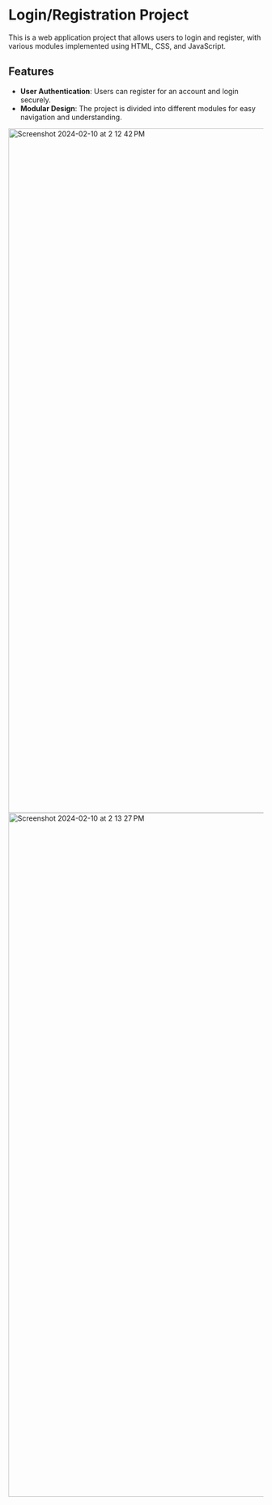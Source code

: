 # Login/Registration Project

This is a web application project that allows users to login and register, with various modules implemented using HTML, CSS, and JavaScript.

## Features

- **User Authentication**: Users can register for an account and login securely.
- **Modular Design**: The project is divided into different modules for easy navigation and understanding.

<img width="1349" alt="Screenshot 2024-02-10 at 2 12 42 PM" src="https://github.com/Neeraj15wed/proj/assets/86877503/8440ebe5-7ff9-46e2-ad9e-e5b69b0aeedf">
<img width="1348" alt="Screenshot 2024-02-10 at 2 13 27 PM" src="https://github.com/Neeraj15wed/proj/assets/86877503/08378521-456e-476e-a6c8-b254aa72ebc8">
